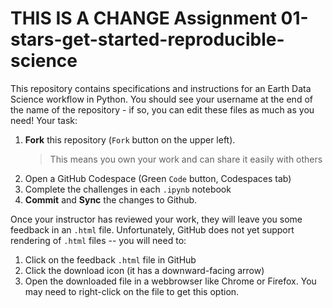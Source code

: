 # THIS IS A CHANGE Assignment 01-stars-get-started-reproducible-science

This repository contains specifications and instructions for an Earth Data Science workflow in Python. You should see your username at the end of the name of the repository - if so, you can edit these files as much as you need! Your task:
  1. **Fork** this repository (`Fork` button on the upper left).
     > This means you own your work and can share it easily with others
  2. Open a GitHub Codespace (Green `Code` button, Codespaces tab)
  2. Complete the challenges in each `.ipynb` notebook
  2. **Commit** and **Sync** the changes to Github.

Once your instructor has reviewed your work, they will leave you some feedback in an `.html` file. Unfortunately, GitHub does not yet support rendering of `.html` files -- you will need to:
  1. Click on the feedback `.html` file in GitHub
  2. Click the download icon (it has a downward-facing arrow)
  3. Open the downloaded file in a webbrowser like Chrome or Firefox. You may need to right-click on the file to get this option.
